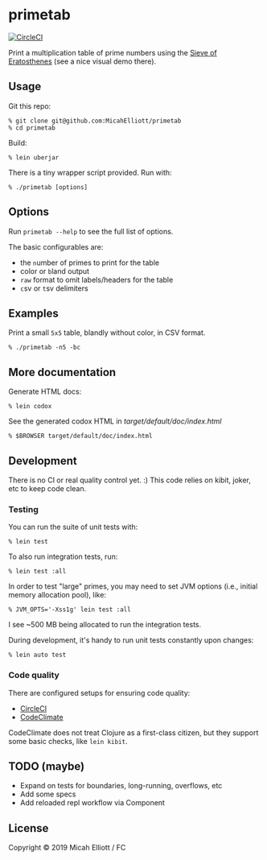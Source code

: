 # primetab

[![CircleCI](https://circleci.com/gh/MicahElliott/primetab/tree/master.svg?style=svg)](https://circleci.com/gh/MicahElliott/primetab/tree/master)
<!-- [![Maintainability](https://api.codeclimate.com/v1/badges/cc8be0237070cc2d38d9/maintainability)](https://codeclimate.com/github/MicahElliott/primetab/maintainability) -->
<!-- [![Test Coverage](https://api.codeclimate.com/v1/badges/cc8be0237070cc2d38d9/test_coverage)](https://codeclimate.com/github/MicahElliott/primetab/test_coverage) -->

Print a multiplication table of prime numbers using the [Sieve of
Eratosthenes](https://en.wikipedia.org/wiki/Sieve_of_Eratosthenes)
(see a nice visual demo there).

## Usage

Git this repo:

    % git clone git@github.com:MicahElliott/primetab
    % cd primetab

Build:

    % lein uberjar

There is a tiny wrapper script provided. Run with:

    % ./primetab [options]

## Options

Run `primetab --help` to see the full list of options.

The basic configurables are:
- the `n`umber of primes to print for the table
- color or `b`land output
- `raw` format to omit labels/headers for the table
- `c`sv or `t`sv delimiters

## Examples

Print a small `5x5` table, blandly without color, in CSV format.

    % ./primetab -n5 -bc

## More documentation

Generate HTML docs:

    % lein codox

See the generated codox HTML in _target/default/doc/index.html_

    % $BROWSER target/default/doc/index.html

## Development

There is no CI or real quality control yet. :) This code relies on
kibit, joker, etc to keep code clean.

### Testing

You can run the suite of unit tests with:

    % lein test

To also run integration tests, run:

    % lein test :all

In order to test "large" primes, you may need to set JVM options
(i.e., initial memory allocation pool), like:

    % JVM_OPTS='-Xss1g' lein test :all

I see ~500 MB being allocated to run the integration tests.

During development, it's handy to run unit tests constantly upon
changes:

    % lein auto test

### Code quality

There are configured setups for ensuring code quality:

- [CircleCI](https://circleci.com/gh/MicahElliott/primetab/)
- [CodeClimate](https://codeclimate.com/github/MicahElliott/primetab)

CodeClimate does not treat Clojure as a first-class citizen, but they
support some basic checks, like `lein kibit`.

## TODO (maybe)

- Expand on tests for boundaries, long-running, overflows, etc
- Add some specs
- Add reloaded repl workflow via Component

## License

Copyright © 2019 Micah Elliott / FC
